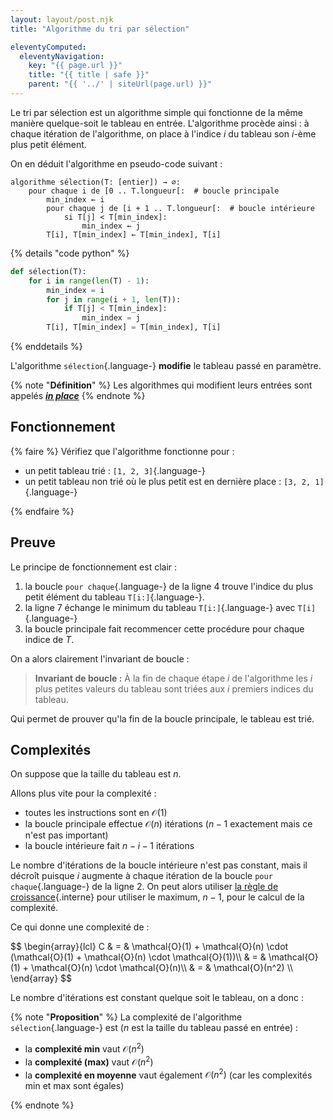 ```yaml
---
layout: layout/post.njk 
title: "Algorithme du tri par sélection"

eleventyComputed:
  eleventyNavigation:
    key: "{{ page.url }}"
    title: "{{ title | safe }}"
    parent: "{{ '../' | siteUrl(page.url) }}"
---
```


Le tri par sélection est un algorithme simple qui fonctionne de la même manière quelque-soit le tableau en entrée. L'algorithme procède ainsi : à chaque itération de l'algorithme, on place à l'indice $i$ du tableau son $i$-ème plus petit élément.

On en déduit l'algorithme en pseudo-code suivant :

<span id="algorithme-tri-sélection"></span>

```pseudocode
algorithme sélection(T: [entier]) → ∅:
    pour chaque i de [0 .. T.longueur[:  # boucle principale
        min_index ← i
        pour chaque j de [i + 1 .. T.longueur[:  # boucle intérieure
            si T[j] < T[min_index]:
                min_index ← j
        T[i], T[min_index] ← T[min_index], T[i]
```

{% details "code python" %}

```python
def sélection(T):
    for i in range(len(T) - 1):
        min_index = i
        for j in range(i + 1, len(T)):
            if T[j] < T[min_index]:
                min_index = j
        T[i], T[min_index] = T[min_index], T[i]
```

{% enddetails  %}

L'algorithme `sélection`{.language-} **modifie** le tableau passé en paramètre.

<span id="définition-in-place"></span>

{% note "**Définition**" %}
Les algorithmes qui modifient leurs entrées sont appelés [**_in place_**](https://en.wikipedia.org/wiki/In-place_algorithm)
{% endnote %}

## <span id="fonctionnement-sélection"></span> Fonctionnement

{% faire %}
Vérifiez que l'algorithme fonctionne pour :

- un petit tableau trié : `[1, 2, 3]`{.language-}
- un petit tableau non trié où le plus petit est en dernière place : `[3, 2, 1]`{.language-}

{% endfaire %}

## <span id="preuve-sélection"></span> Preuve

Le principe de fonctionnement est clair :

1. la boucle `pour chaque`{.language-} de la ligne 4 trouve l'indice du plus petit élément du tableau `T[i:]`{.language-}.
2. la ligne 7 échange le minimum du tableau `T[i:]`{.language-} avec `T[i]`{.language-}
3. la boucle principale fait recommencer cette procédure pour chaque indice de $T$.

On a alors clairement l'invariant de boucle :

> **Invariant de boucle :** À la fin de chaque étape $i$ de l'algorithme les $i$ plus petites valeurs du tableau sont triées aux $i$ premiers indices du tableau.

Qui permet de prouver qu'la fin de la boucle principale, le tableau est trié.

## <span id="complexités-sélection"></span> Complexités

On suppose que la taille du tableau est $n$.

Allons plus vite pour la complexité :

- toutes les instructions sont en $\mathcal{O}(1)$
- la boucle principale effectue $\mathcal{O}(n)$ itérations ($n-1$ exactement mais ce n'est pas important)
- la boucle intérieure fait $n-i-1$ itérations

Le nombre d'itérations de la boucle intérieure n'est pas constant, mais il décroît puisque $i$ augmente à chaque itération de la boucle `pour chaque`{.language-} de la ligne 2. On peut alors utiliser [la règle de croissance](../../complexité-calculs/complexité-algorithmes#règle-croissance){.interne} pour utiliser le maximum, $n-1$, pour le calcul de la complexité.

Ce qui donne une complexité de :

<div>
$$
\begin{array}{lcl}
C & = & \mathcal{O}(1) + \mathcal{O}(n) \cdot (\mathcal{O}(1) + \mathcal{O}(n) \cdot \mathcal{O}(1))\\
& = & \mathcal{O}(1) + \mathcal{O}(n) \cdot \mathcal{O}(n)\\
& = & \mathcal{O}(n^2) \\
\end{array}
$$
</div>

Le nombre d'itérations est constant quelque soit le tableau, on a donc :

{% note "**Proposition**" %}
La complexité de l'algorithme `sélection`{.language-} est ($n$ est la taille du tableau passé en entrée) :

- la **complexité min** vaut $\mathcal{O}(n^2)$
- la **complexité (max)** vaut $\mathcal{O}(n^2)$
- la **complexité en moyenne** vaut également $\mathcal{O}(n^2)$ (car les complexités min et max sont égales)

{% endnote %}
